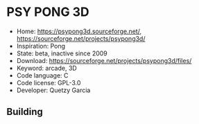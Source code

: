 # PSY PONG 3D

- Home: https://psypong3d.sourceforge.net/, https://sourceforge.net/projects/psypong3d/
- Inspiration: Pong
- State: beta, inactive since 2009
- Download: https://sourceforge.net/projects/psypong3d/files/
- Keyword: arcade, 3D
- Code language: C
- Code license: GPL-3.0
- Developer: Quetzy Garcia

## Building
